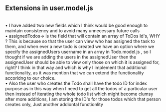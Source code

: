 
<h2>Extensions in user.model.js</h2><br>
• I have added two new fields which I think would be good enough to maintain consistency and to avoid many unnecessary future calls<br>
• assignedTodos-> is the field that will contain an array of ToDos Id's, WHY ? This is because so that the user can view who has assigned the task to them, and when ever a new todo is created we have an option where we specify the assignedUsers username in an array in Todo.model.js , so I thought if we are adding the users in the assignedUser then the assignedUser should be able to view only those on which it is assigned for, right? I think in that way and which is why I implement that additional functionality, as it was mention that we can extend the functionality accoridng to our choice.<br>
• Also the user who creates the Todo shall have the todo ID for index purpose as in this way when I need to get all the todos of a particular user then instead of iterating the whole todo list which might become clumsy after more additions, I am storing the ID's for those todos which that person creates only, Just another addiontal functionlity 